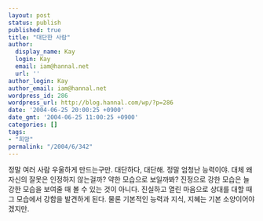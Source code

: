 ```yaml
---
layout: post
status: publish
published: true
title: "대단한 사람"
author:
  display_name: Kay
  login: Kay
  email: iam@hannal.net
  url: ''
author_login: Kay
author_email: iam@hannal.net
wordpress_id: 286
wordpress_url: http://blog.hannal.com/wp/?p=286
date: '2004-06-25 20:00:25 +0900'
date_gmt: '2004-06-25 11:00:25 +0900'
categories: []
tags:
- "희망"
permalink: "/2004/6/342"
---
```

<p>정말 여러 사람 우울하게 만드는구만. 대단하다, 대단해. 정말 엄청난 능력이야. 대체 왜 자신의 잘못은 인정하지 않는걸까? 약한 모습으로 보일까봐? 진정으로 강한 모습은 늘 강한 모습을 보여줄 때 볼 수 있는 것이 아니다. 진실하고 열린 마음으로 상대를 대할 때 그 모습에서 강함을 발견하게 된다. 물론 기본적인 능력과 지식, 지혜는 기본 소양이어야겠지만.</p>
